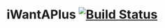 # iWantAPlus [![Build Status](https://travis-ci.org/rijn/i-want-a-plus.svg?branch=master)](https://travis-ci.org/rijn/i-want-a-plus)
